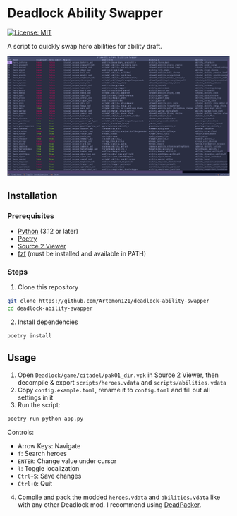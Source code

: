 # Deadlock Ability Swapper

[![License: MIT](https://img.shields.io/badge/License-MIT-blue.svg)](https://opensource.org/licenses/MIT)

A script to quickly swap hero abilities for ability draft.

![Screenshot](./Assets/Screenshot_1.png)

## Installation

### Prerequisites

- [Python](https://www.python.org/downloads) (3.12 or later)
- [Poetry](https://python-poetry.org/docs/#installation)
- [Source 2 Viewer](https://valveresourceformat.github.io/)
- [fzf](https://junegunn.github.io/fzf/installation/) (must be installed and available in PATH)

### Steps

1. Clone this repository

```sh
git clone https://github.com/Artemon121/deadlock-ability-swapper
cd deadlock-ability-swapper
```

2. Install dependencies

```sh
poetry install
```

## Usage

1. Open `Deadlock/game/citadel/pak01_dir.vpk` in Source 2 Viewer, then decompile & export `scripts/heroes.vdata` and `scripts/abilities.vdata`
2. Copy `config.example.toml`, rename it to `config.toml` and fill out all settings in it
3. Run the script:

```sh
poetry run python app.py
```

Controls:

- Arrow Keys: Navigate
- `f`: Search heroes
- `ENTER`: Change value under cursor
- `l`: Toggle localization
- `Ctrl+S`: Save changes
- `Ctrl+Q`: Quit

4. Compile and pack the modded `heroes.vdata` and `abilities.vdata` like with any other Deadlock mod. I recommend using [DeadPacker](https://github.com/Artemon121/DeadPacker).
